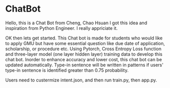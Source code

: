 # ChatBot

Hello, this is a Chat Bot from Cheng, Chao Hsuan
I got this idea and inspiration from Python Engineer. I really appriciate it.

OK then lets get started.
This Chat bot is made for students who would like to apply GMU but have some essential question like due date of application, scholarship, or procedure etc.
Using Pytorch, Cross Entropy Loss function and three-layer model (one layer hidden layer) training data to develop this chat bot. 
Inorder to enhance accuracy and lower cost, this chat bot can be updated automatically. Type-in sentence will be written in patterns if users' type-in sentence is identified greater than 0.75 probability.

Users need to custermize intent.json, and then run train.py, then app.py.
